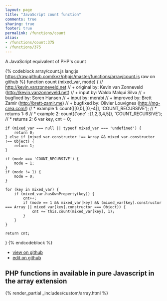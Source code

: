 ```yaml
---
layout: page
title: "JavaScript count function"
comments: true
sharing: true
footer: true
permalink: /functions/count
alias:
- /functions/count:375
- /functions/375
---
```

<!-- Generated by Rakefile:build -->
A JavaScript equivalent of PHP's count

{% codeblock array/count.js lang:js https://raw.github.com/kvz/phpjs/master/functions/array/count.js raw on github %}
function count (mixed_var, mode) {
    // http://kevin.vanzonneveld.net
    // +   original by: Kevin van Zonneveld (http://kevin.vanzonneveld.net)
    // +      input by: Waldo Malqui Silva
    // +   bugfixed by: Soren Hansen
    // +      input by: merabi
    // +   improved by: Brett Zamir (http://brett-zamir.me)
    // +   bugfixed by: Olivier Louvignes (http://mg-crea.com/)
    // *     example 1: count([[0,0],[0,-4]], 'COUNT_RECURSIVE');
    // *     returns 1: 6
    // *     example 2: count({'one' : [1,2,3,4,5]}, 'COUNT_RECURSIVE');
    // *     returns 2: 6
    var key, cnt = 0;

    if (mixed_var === null || typeof mixed_var === 'undefined') {
        return 0;
    } else if (mixed_var.constructor !== Array && mixed_var.constructor !== Object) {
        return 1;
    }

    if (mode === 'COUNT_RECURSIVE') {
        mode = 1;
    }
    if (mode != 1) {
        mode = 0;
    }

    for (key in mixed_var) {
        if (mixed_var.hasOwnProperty(key)) {
            cnt++;
            if (mode == 1 && mixed_var[key] && (mixed_var[key].constructor === Array || mixed_var[key].constructor === Object)) {
                cnt += this.count(mixed_var[key], 1);
            }
        }
    }

    return cnt;
}
{% endcodeblock %}

 - [view on github](https://github.com/kvz/phpjs/blob/master/functions/array/count.js)
 - [edit on github](https://github.com/kvz/phpjs/edit/master/functions/array/count.js)

## PHP functions in available in pure Javascript in the array extension
{% render_partial _includes/custom/array.html %}
